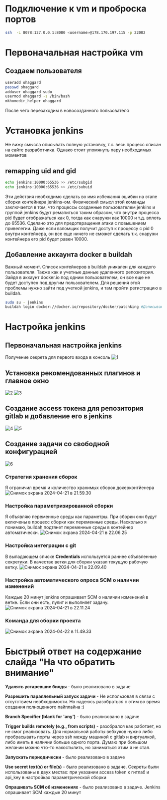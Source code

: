 # Подключение к vm и проброска портов
```bash
ssh  -L 8078:127.0.0.1:8080 <username>@178.170.197.115 -p 22002
```

# Первоначальная настройка vm
## Создаем пользователя
```bash
useradd ohaggard
passwd ohaggard
adduser ohaggard sudo
usermod ohaggard -s /bin/bash
mkhomedir_helper ohaggard
```
После чего перезаходим в новосозданного пользователя

# Установка jenkins
Не вижу смысла описывать полную установку, т.к. весь процесс описан на сайте разработчика. Однако стоит упомянуть пару необходимых моментов

## remapping uid and gid
```bash
echo jenkins:10000:65536 >> /etc/subgid
echo jenkins:10000:65536 >> /etc/subuid
```
Эти действия необходимо сделать во имя избежания ошибки на этапе сборки контейнера jenkins-ом. Физический смысл этой команды заключается в том, что процессы созданные пользователем jenkins и группой jenkins будут ремапиться таким образом, что внутри процесса pid будет отображаться как 0, тогда как снаружи как 10000 и т.д. вплоть до 65536. Сделано это для предотвращения атаки с повышением привелегии. Даже если взломщик получит доступ к процессу с pid 0 внутри контейнера, он все еще ничего не сможет сделать т.к. снаружи контейнера его pid будет равен 10000. 

## Добавление аккаунта docker в buildah
Важный момент. Список контейнеров в buildah уникален для каждого пользователя. Также как и учетные данные удаленного репозитория. Зайдя в аккаунт docker.io под одним пользователем, он все еще не будет доступен под другим пользователем. Для решения этой проблемы нужно зайти под учеткой jenkins, и там пройти регистрацию в buildah. 
```bash
sudo su - jenkins
buildah login docker://docker.io/repository/docker/patchking #Дописываю этот момент после того как сделал всю работу. Не помню, как точно указывать репозиторий
```


# Настройка jenkins
## Первоначальная настройка jenkins
Получение секрета для первого входа в консоль
![1](images/1.png)

## Установка рекомендованных плагинов и главное окно
![2](images/2.png)
![3](images/3.png)
## Создание access токена для репозитория gitlab и добавление его в jenkins
![4](images/4.png)
![5](images/5.png)
## Создание задачи со свободной конфигурацией
![6](images/6.png)
### Стратегия хранения сборок
Я ограничил время и количество хранимых сборок докерконтйенера
![Снимок экрана 2024-04-21 в 21.59.30](images/Снимок%20экрана%202024-04-21%20в%2021.59.30.png)
### Настройка параметризированной сборки
Я объявляю переменные среды как параметры. При сборки они будут включены в процесс сборки как переменные среды. Насколько я понимаю, buildah подтянет переменные среды в контейнер автоматически.
![Снимок экрана 2024-04-21 в 22.06.25](images/Снимок%20экрана%202024-04-21%20в%2022.06.25.png)

### Настройка интеграции с git
В выпадающем списке **Credentials** используется раннее объявленные секретики. В качестве ветки для сборки указал текущую рабочую ветку.
![Снимок экрана 2024-04-21 в 22.09.40](images/Снимок%20экрана%202024-04-21%20в%2022.09.40.png)
### Настройка автоматического опроса SCM о наличии изменений
Каждые 20 минут jenkins опрашивает SCM о наличии изменений в ветке. Если они есть, пулит и выполняет задачу.
![Снимок экрана 2024-04-21 в 22.11.24](images/Снимок%20экрана%202024-04-21%20в%2022.11.24.png)
### Команда для сборки проекта
![Снимок экрана 2024-04-22 в 11.49.33](images/Снимок%20экрана%202024-04-22%20в%2011.49.33.png)

# Быстрый ответ на содержание слайда "На что обратить внимание"

**Удалять устаревшие билды** - было реализовано в задаче

**Разрешить параллельный запуск задачи** - Не использовал в связи с отсутствием необходимости. Но надеюсь разобраться с этим во время создания полноценного пайплайна :)

**Branch Specifier (blank for 'any')** - было реализовано в задаче

**Trigger builds remotely (e.g., from scripts)** - разобрался как работает, но не смог реализовать. Для нормальной работы вебхуков нужно либо пробрасывать порты через ssh между машиной с gitlab и виртуалкой, либо иметь в наличии больше одного порта. Думаю при большом желании можно что-то накостылить, но заниматься этим я не стал.

**Запускать периодически** - было реализовано в задаче

**Use secret text(s) or file(s)** - было реализовано в задаче. Секреты были использованы в двух местах: при указании access token к гитлаб и api_key в настройках параметрической сборки

**Опрашивать SCM об изменениях** - было реализовано в задаче. Jenkins опрашивает SCM каждые 20 минут
